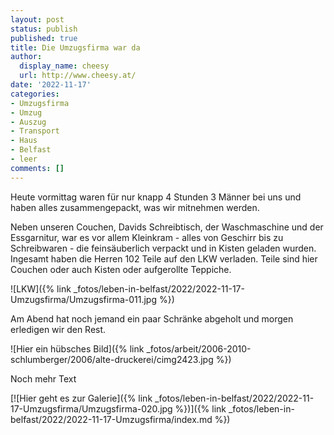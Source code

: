 ```yaml
---
layout: post
status: publish
published: true
title: Die Umzugsfirma war da
author:
  display_name: cheesy
  url: http://www.cheesy.at/
date: '2022-11-17'
categories:
- Umzugsfirma
- Umzug
- Auszug
- Transport
- Haus
- Belfast
- leer
comments: []
---
```

Heute vormittag waren für nur knapp 4 Stunden 3 Männer bei uns und haben alles zusammengepackt, was wir mitnehmen werden.

Neben unseren Couchen, Davids Schreibtisch, der Waschmaschine und der Essgarnitur, war es vor allem Kleinkram - alles von Geschirr bis zu Schreibwaren - die feinsäuberlich verpackt und in Kisten geladen wurden. Ingesamt haben die Herren 102 Teile auf den LKW verladen. Teile sind hier Couchen oder auch Kisten oder aufgerollte Teppiche.

![LKW]({% link _fotos/leben-in-belfast/2022/2022-11-17-Umzugsfirma/Umzugsfirma-011.jpg %})

Am Abend hat noch jemand ein paar Schränke abgeholt und morgen erledigen wir den Rest.

![Hier ein hübsches Bild]({% link _fotos/arbeit/2006-2010-schlumberger/2006/alte-druckerei/cimg2423.jpg %})

Noch mehr Text


[![Hier geht es zur Galerie]({% link _fotos/leben-in-belfast/2022/2022-11-17-Umzugsfirma/Umzugsfirma-020.jpg %})]({% link _fotos/leben-in-belfast/2022/2022-11-17-Umzugsfirma/index.md %})

